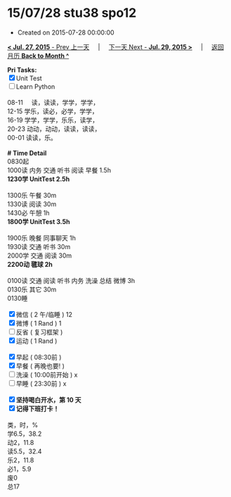 # 15/07/28 stu38 spo12

- Created on 2015-07-28 00:00:00

[**< Jul. 27, 2015** - Prev 上一天](/lifelogs/2015/07/d27.md) &nbsp; &nbsp; | &nbsp; &nbsp; [下一天 Next - **Jul. 29, 2015 >**](/lifelogs/2015/07/d29.md) &nbsp; &nbsp; |  &nbsp; &nbsp; [返回月历 **Back to Month ^**](/lifelogs/2015/07/index.md)
<br/><div><strong>Pri Tasks:</strong></div><div><input checked="true" type="checkbox"/>Unit Test</div><div><input type="checkbox"/>Learn Python</div><div><div><br clear="none"/></div></div><div>08-11     读，读读，学学，学学，</div><div>12-15 学乐，读必，必学，学学，</div><div>16-19 学学，学学，乐乐，读学，</div><div>20-23 动动，动动，读读，读读，</div><div>00-01 读读，乐。</div><div><br/></div><div><b># Time Detail</b></div><div>0830起</div><div>1000读 内务 交通 听书 阅读 早餐 1.5h</div><div><strong>1230学 UnitTest 2.5h</strong></div><div><br clear="none"/></div><div>1300乐 午餐 30m</div><div>1330读 阅读 30m</div><div>1430必 午憩 1h</div><div><strong>1800学 UnitTest 3.5h</strong></div><div><br clear="none"/></div><div>1900乐 晚餐 同事聊天 1h</div><div>1930读 交通 听书 30m</div><div>2000学 交通 阅读 30m</div><div><b>2200动 毽球 2h</b></div><div><br/></div><div>0100读 交通 阅读 听书 内务 洗澡 总结 微博 3h</div><div>0130乐 其它 30m</div><div>0130睡</div><div><br/></div><div><input checked="true" type="checkbox"/>微信 ( 2 午/临睡 ) 12</div><div><input checked="true" type="checkbox"/>微博 ( 1 Rand ) 1</div><div><input type="checkbox"/>反省 ( 复习框架 ) </div><div><input checked="true" type="checkbox"/>运动 ( 1 Rand ) </div><div><br/></div><div><input checked="true" type="checkbox"/>早起 ( 08:30前 ) </div><div><input checked="true" type="checkbox"/>早餐 ( 再晚也要! ) </div><div><input type="checkbox"/>洗澡 ( 10:00前开始 ) x<br/></div><div><input type="checkbox"/>早睡 ( 23:30前 ) x</div><div><b><br/></b></div><div><b><input checked="true" type="checkbox"/>坚持喝白开水，第 10 天</b></div><div><b><input checked="true" type="checkbox"/></b><b>记得</b><b>下班打卡！</b></div><div><br clear="none"/></div><div>类，时，%<br clear="none"/>学6.5，38.2<br clear="none"/>动2，11.8<br clear="none"/>读5.5，32.4<br clear="none"/>乐2，11.8<br clear="none"/>必1，5.9<br clear="none"/>废0<br clear="none"/>总17</div>
